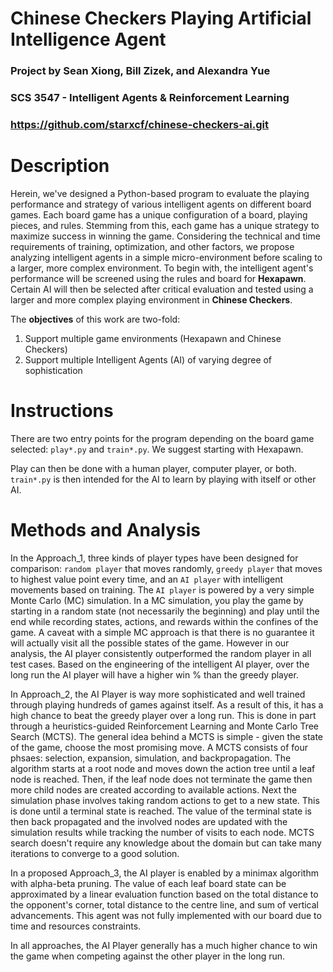 # Chinese Checkers Playing Artificial Intelligence Agent

### Project by Sean Xiong, Bill Zizek, and Alexandra Yue
### SCS 3547 - Intelligent Agents & Reinforcement Learning
### https://github.com/starxcf/chinese-checkers-ai.git


# Description

Herein, we've designed a Python-based program to evaluate the playing performance and strategy of various intelligent agents on different board games. Each board game has a unique configuration of a board, playing pieces,  and rules. Stemming from this, each game has a unique strategy to maximize success in winning the game. Considering the technical and time requirements of training, optimization, and other factors, we propose analyzing intelligent agents in a simple micro-environment before scaling to a larger, more complex environment. To begin with, the intelligent agent's performance will be screened using the rules and board for **Hexapawn**. Certain AI will then be selected after critical evaluation and tested using a larger and more complex playing environment in **Chinese Checkers**. 

The **objectives** of this work are two-fold:
1. Support multiple game environments (Hexapawn and Chinese Checkers)
2. Support multiple Intelligent Agents (AI) of varying degree of sophistication

# Instructions

There are two entry points for the program depending on the board game selected:  `play*.py`  and  `train*.py`.  We suggest starting with Hexapawn.

Play can then be done with a human player, computer player, or both. `train*.py` is then intended for the AI to learn by playing with itself or other AI.

# Methods and Analysis

In the Approach_1, three kinds of player types have been designed for comparison: `random player` that moves randomly, `greedy player` that moves to highest value point every time, and an `AI player` with intelligent movements based on training. The `AI player` is powered by a very simple Monte Carlo (MC) simulation. In a MC simulation, you play the game by starting in a random state (not necessarily the beginning) and play until the end while recording states, actions, and rewards within the confines of the game. A caveat with a simple MC approach is that there is no guarantee it will actually visit all the possible states of the game. However in our analysis, the AI player consistently outperformed the random player in all test cases. Based on the engineering of the intelligent AI player, over the long run the AI player will have a higher win % than the greedy player.

In Approach_2, the AI Player is way more sophisticated and well trained through playing hundreds of games against itself. As a result of this, it has a high chance to beat the greedy player over a long run. This is done in part through a heuristics-guided Reinforcement Learning and Monte Carlo Tree Search (MCTS). The general idea behind a MCTS is simple - given the state of the game, choose the most promising move. A MCTS consists of four phsaes: selection, expansion, simulation, and backpropagation. The algorithm starts at a root node and moves down the action tree until a leaf node is reached. Then, if the leaf node does not terminate the game then more child nodes are created according to available actions. Next the simulation phase involves taking random actions to get to a new state. This is done until a terminal state is reached. The value of the terminal state is then back propagated and the involved nodes are updated with the simulation results while tracking the number of visits to each node. MCTS search doesn't require any knowledge about the domain but can take many iterations to converge to a good solution.

In a proposed Approach_3, the AI player is enabled by a minimax algorithm with alpha-beta pruning. The value of each leaf board state can be approximated by a linear evaluation function based on the total distance to the opponent's corner, total distance to the centre line, and sum of vertical advancements. This agent was not fully implemented with our board due to time and resources constraints. 

In all approaches, the AI Player generally has a much higher chance to win the game when competing against the other player in the long run. 
